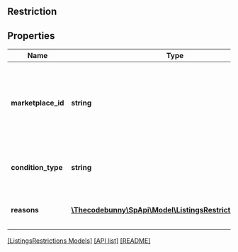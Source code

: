 ## Restriction

## Properties

Name | Type | Description | Notes
------------ | ------------- | ------------- | -------------
**marketplace_id** | **string** | A marketplace identifier. Identifies the Amazon marketplace where the restriction is enforced. |
**condition_type** | **string** | The condition that applies to the restriction. | [optional]
**reasons** | [**\Thecodebunny\SpApi\Model\ListingsRestrictions\Reason[]**](Reason.md) | A list of reasons for the restriction. | [optional]

[[ListingsRestrictions Models]](../) [[API list]](../../Api) [[README]](../../../README.md)
